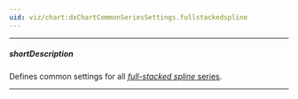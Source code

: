 ```yaml
---
uid: viz/chart:dxChartCommonSeriesSettings.fullstackedspline
---
```

---
##### shortDescription
Defines common settings for all [*full-stacked spline* series](/api-reference/10%20UI%20Components/dxChart/5%20Series%20Types/FullStackedSplineSeries '/Documentation/ApiReference/UI_Components/dxChart/Series_Types/FullStackedSplineSeries/').

---
